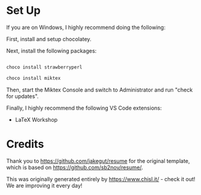 # Set Up

If you are on Windows, I highly recommend doing the following:

First, install and setup chocolatey.

Next, install the following packages:

```bash

choco install strawberryperl

choco install miktex

```

Then, start the Miktex Console and switch to Administrator and run "check for updates".

Finally, I highly recommend the following VS Code extensions:

- LaTeX Workshop

# Credits

Thank you to https://github.com/jakegut/resume for the original template, which is based on https://github.com/sb2nov/resume/.

This was originally generated entirely by https://www.chisl.it/ - check it out! We are improving it every day!

